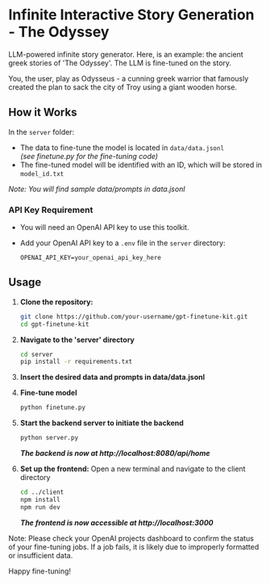 
# Infinite Interactive Story Generation - The Odyssey

LLM-powered infinite story generator. Here, is an example: the ancient greek stories of 'The Odyssey'. The LLM is fine-tuned on the story.

You, the user, play as Odysseus - a cunning greek warrior that famously created the plan to sack the city of Troy using a giant wooden horse.


## How it Works

In the `server` folder:
    
- The data to fine-tune the model is located in `data/data.jsonl`
<i><br>(see finetune.py for the fine-tuning code)</br></i>
- The fine-tuned model will be identified with an ID, which will be stored in `model_id.txt`

<i>Note: You will find sample data/prompts in data.jsonl</i>

### API Key Requirement

- You will need an OpenAI API key to use this toolkit.
- Add your OpenAI API key to a `.env` file in the `server` directory:

  ```plaintext
  OPENAI_API_KEY=your_openai_api_key_here
    ```
    
## Usage

1. **Clone the repository:**
   ```bash
   git clone https://github.com/your-username/gpt-finetune-kit.git
   cd gpt-finetune-kit
    ```


2. **Navigate to the 'server' directory**
    ```bash
    cd server
    pip install -r requirements.txt
    ```

2. **Insert the desired data and prompts in data/data.jsonl**

3. **Fine-tune model**
    ```bash
    python finetune.py
    ```

4. **Start the backend server to initiate the backend**
    ```bash
    python server.py
    ```
    <i>**The backend is now at http://localhost:8080/api/home**</i>


5. **Set up the frontend:**
Open a new terminal and navigate to the client directory
    ```bash
    cd ../client
    npm install
    npm run dev
    ```

    **<i>The frontend is now accessible at http://localhost:3000</i>**


Note: Please check your OpenAI projects dashboard to confirm the status of your fine-tuning jobs. If a job fails, it is likely due to improperly formatted or insufficient data.

Happy fine-tuning!

